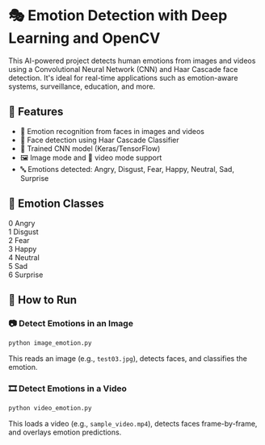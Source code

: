 
# 🎭 Emotion Detection with Deep Learning and OpenCV

This AI-powered project detects human emotions from images and videos using a Convolutional Neural Network (CNN) and Haar Cascade face detection. It's ideal for real-time applications such as emotion-aware systems, surveillance, education, and more.


## 📌 Features

- 🤖 Emotion recognition from faces in images and videos
- 📸 Face detection using Haar Cascade Classifier
- 🧠 Trained CNN model (Keras/TensorFlow)
- 🖼️ Image mode and 🎥 video mode support
- 🔤 Emotions detected: Angry, Disgust, Fear, Happy, Neutral, Sad, Surprise



## 🧠 Emotion Classes

0     Angry    
1     Disgust   
2     Fear      
3     Happy     
4     Neutral   
5     Sad       
6     Surprise 



## 🚀 How to Run

### 📷 Detect Emotions in an Image

```bash
python image_emotion.py
```

This reads an image (e.g., `test03.jpg`), detects faces, and classifies the emotion.



### 🎞️ Detect Emotions in a Video

```bash
python video_emotion.py
```

This loads a video (e.g., `sample_video.mp4`), detects faces frame-by-frame, and overlays emotion predictions.



